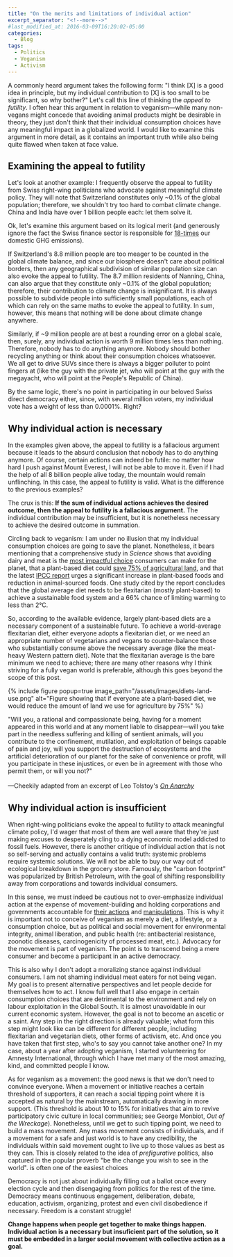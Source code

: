 ```yaml
---
title: "On the merits and limitations of individual action"
excerpt_separator: "<!--more-->"
#last_modified_at: 2016-03-09T16:20:02-05:00
categories:
  - Blog
tags:
  - Politics
  - Veganism
  - Activism
---
```



A commonly heard argument takes the following form: "I think [X] is a good idea in principle, but my individual contribution to [X] is too small to be significant, so why bother?" Let's call this line of thinking the *appeal to futility*. I often hear this argument in relation to veganism—while many non-vegans might concede that avoiding animal products might be desirable in theory, they just don't think that their individual consumption choices have any meaningful impact in a globalized world. I would like to examine this argument in more detail, as it contains an important truth while also being quite flawed when taken at face value.

## Examining the appeal to futility

Let's look at another example: I frequently observe the appeal to futility from Swiss right-wing politicians who advocate against meaningful climate policy. They will note that Switzerland constitutes only ~0.1% of the global population; therefore, we shouldn't try too hard to combat climate change. China and India have over 1 billion people each: let them solve it.

Ok, let's examine this argument based on its logical merit (and generously ignore the fact the Swiss finance sector is responsible for [18-times](https://www.mckinsey.com/ch/our-insights/klimastandort-schweiz) our domestic GHG emissions).

If Switzerland's 8.8 million people are too meager to be counted in the global climate balance, and since our biosphere doesn't care about political borders, then any geographical subdivision of similar population size can also evoke the appeal to futility. The 8.7 million residents of Nanning, China, can also argue that they constitute only ~0.1% of the global population; therefore, their contribution to climate change is insignificant. It is always possible to subdivide people into sufficiently small populations, each of which can rely on the same maths to evoke the appeal to futility. In sum, however, this means that nothing will be done about climate change anywhere.

Similarly, if ~9 million people are at best a rounding error on a global scale, then, surely, any individual action is worth 9 million times less than nothing. Therefore, nobody has to do anything anymore. Nobody should bother recycling anything or think about their consumption choices whatsoever. We all get to drive SUVs since there is always a bigger polluter to point fingers at (like the guy with the private jet, who will point at the guy with the megayacht, who will point at the People's Republic of China).

By the same logic, there's no point in participating in our beloved Swiss direct democracy either, since, with several million voters, my individual vote has a weight of less than 0.0001%. Right?

## Why individual action is necessary

In the examples given above, the appeal to futility is a fallacious argument because it leads to the absurd conclusion that nobody has to do anything anymore. Of course, certain actions can indeed be futile: no matter how hard I push against Mount Everest, I will not be able to move it. Even if I had the help of all 8 billion people alive today, the mountain would remain unflinching. In this case, the appeal to futility is valid. What is the difference to the previous examples?

The crux is this: **If the sum of individual actions achieves the desired outcome, then the appeal to futility is a fallacious argument.** The individual contribution may be insufficient, but it is nonetheless necessary to achieve the desired outcome in summation.

Circling back to veganism: I am under no illusion that my individual consumption choices are going to save the planet. Nonetheless, it bears mentioning that a comprehensive study in *Science* shows that avoiding dairy and meat is the [most impactful choice](https://www.theguardian.com/environment/2018/may/31/avoiding-meat-and-dairy-is-single-biggest-way-to-reduce-your-impact-on-earth) consumers can make for the planet, that a plant-based diet could [save 75% of agricultural land](https://ourworldindata.org/land-use-diets), and that the latest [IPCC report](https://www.ipcc.ch/srccl/chapter/chapter-5/) urges a significant increase in plant-based foods and reduction in animal-sourced foods. One study cited by the report concludes that the global average diet needs to be flexitarian (mostly plant-based) to achieve a sustainable food system and a 66% chance of limiting warming to less than 2°C.

So, according to the available evidence, largely plant-based diets are a necessary component of a sustainable future. To achieve a world-average flexitarian diet, either everyone adopts a flexitarian diet, or we need an appropriate number of vegetarians and vegans to counter-balance those who substantially consume above the necessary average (like the meat-heavy Western pattern diet). Note that the flexitarian average is the bare minimum we need to achieve; there are many other reasons why I think striving for a fully vegan world is preferable, although this goes beyond the scope of this post.

{% include figure popup=true image_path="/assets/images/diets-land-use.png" alt="Figure showing that if everyone ate a plant-based diet, we would reduce the amount of land we use for agriculture by 75%" %}


<div class="notice--info">
  "Will you, a rational and compassionate being, having for a moment appeared in this world and at any moment liable to disappear—will you take part in the needless suffering and killing of sentient animals, will you contribute to the confinement, mutilation, and exploitation of beings capable of pain and joy, will you support the destruction of ecosystems and the artificial deterioration of our planet for the sake of convenience or profit, will you participate in these injustices, or even be in agreement with those who permit them, or will you not?"
  <br><br>
  —Cheekily adapted from an excerpt of Leo Tolstoy's <i><a href="https://theanarchistlibrary.org/library/leo-tolstoy-on-anarchy" target="_blank" rel="noopener noreferrer">On Anarchy</a></i>
</div>

## Why individual action is insufficient

When right-wing politicians evoke the appeal to futility to attack meaningful climate policy, I'd wager that most of them are well aware that they're just making excuses to desperately cling to a dying economic model addicted to fossil fuels. However, there is another critique of individual action that is not so self-serving and actually contains a valid truth: systemic problems require systemic solutions. We will not be able to buy our way out of ecological breakdown in the grocery store. Famously, the "carbon footprint" was popularized by British Petroleum, with the goal of shifting responsibility away from corporations and towards individual consumers.

In this sense, we must indeed be cautious not to over-emphasize individual action at the expense of movement-building and holding corporations and governments accountable for [their actions](https://www.theguardian.com/sustainable-business/2017/jul/10/100-fossil-fuel-companies-investors-responsible-71-global-emissions-cdp-study-climate-change) and [manipulations](https://www.scientificamerican.com/article/exxon-knew-about-climate-change-almost-40-years-ago/). This is why it is important not to conceive of veganism as merely a diet, a lifestyle, or a consumption choice, but as political and social movement for environmental integrity, animal liberation, and public health (re: antibacterial resistance, zoonotic diseases, carcinogenicity of processed meat, etc.). Advocacy for the movement is part of veganism. The point is to transcend being a mere consumer and become a participant in an active democracy.

This is also why I don't adopt a moralizing stance against individual consumers. I am not shaming individual meat eaters for not being vegan. My goal is to present alternative perspectives and let people decide for themselves how to act. I know full well that I also engage in certain consumption choices that are detrimental to the environment and rely on labour exploitation in the Global South. It is almost unavoidable in our current economic system. However, the goal is not to become an ascetic or a saint. Any step in the right direction is already valuable; what form this step might look like can be different for different people, including flexitarian and vegetarian diets, other forms of activism, etc. And once you have taken that first step, who's to say you cannot take another one? In my case, about a year after adopting veganism, I started volunteering for Amnesty International, through which I have met many of the most amazing, kind, and committed people I know.

As for veganism as a movement: the good news is that we don't need to convince everyone. When a movement or initiative reaches a certain threshold of supporters, it can reach a social tipping point where it is accepted as natural by the mainstream, automatically drawing in more support. (This threshold is about 10 to 15% for initiatives that aim to revive participatory civic culture in local communities; see George Monbiot, *Out of the Wreckage*). Nonetheless, until we get to such tipping point, we need to build a mass movement. Any mass movement consists of individuals, and if a movement for a safe and just world is to have any credibility, the individuals within said movement ought to live up to those values as best as they can. This is closely related to the idea of *prefigurative* politics, also captured in the popular proverb "be the change you wish to see in the world".
is often one of the easiest choices

Democracy is not just about individually filling out a ballot once every election cycle and then disengaging from politics for the rest of the time. Democracy means continuous engagement, deliberation, debate, education, activism, organizing, protest and even civil disobedience if necessary. Freedom is a constant struggle!

**Change happens when people get together to make things happen. Individual action is a necessary but insuficient part of the solution, so it must be embedded in a larger social movement with collective action as a goal.**
